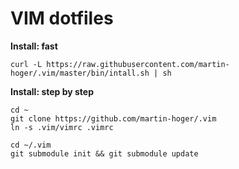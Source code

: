 # VIM dotfiles

**Install: fast**

`curl -L https://raw.githubusercontent.com/martin-hoger/.vim/master/bin/intall.sh | sh`


**Install: step by step**

    cd ~
    git clone https://github.com/martin-hoger/.vim
    ln -s .vim/vimrc .vimrc
    
    cd ~/.vim
    git submodule init && git submodule update
